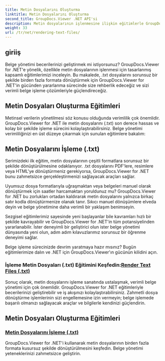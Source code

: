 ```yaml
---
title: Metin Dosyalarını Oluşturma
linktitle: Metin Dosyalarını Oluşturma
second_title: GroupDocs.Viewer .NET API'si
description: Metin dosyalarının işlenmesine ilişkin eğitimlerle GroupDocs.Viewer for .NET'in potansiyelini ortaya çıkarın. Gelişmiş belge yönetimi için .txt dosyalarını çeşitli formatlara dönüştürün.
weight: 33
url: /tr/net/rendering-text-files/
---
```

## giriiş

Belge yönetimi becerilerinizi geliştirmek mi istiyorsunuz? GroupDocs.Viewer for .NET'e yönelik, özellikle metin dosyalarının işlenmesi için tasarlanmış kapsamlı eğitimlerimizi inceleyin. Bu makalede, .txt dosyalarını sorunsuz bir şekilde birden fazla formata dönüştürmek için GroupDocs.Viewer for .NET'in gücünden yararlanma sürecinde size rehberlik edeceğiz ve sizi verimli belge işleme çözümleriyle güçlendireceğiz.

## Metin Dosyaları Oluşturma Eğitimleri

Metinsel verilerin yönetilmesi söz konusu olduğunda verimlilik çok önemlidir. GroupDocs.Viewer for .NET ile metin dosyalarını (.txt) son derece hassas ve kolay bir şekilde işleme sürecini kolaylaştırabilirsiniz. Belge yönetimi verimliliğinizi en üst düzeye çıkarmak için sunulan eğitimlere bakalım:

## Metin Dosyalarını İşleme (.txt)

Serimizdeki ilk eğitim, metin dosyalarının çeşitli formatlara sorunsuz bir şekilde dönüştürülmesine odaklanıyor. .txt dosyalarını PDF'lere, resimlere veya HTML'ye dönüştürmeniz gerekiyorsa, GroupDocs.Viewer for .NET bunu zahmetsizce gerçekleştirmenizi sağlayacak araçları sağlar. 

Uyumsuz dosya formatlarıyla uğraşmaktan veya belgeleri manuel olarak dönüştürmek için saatler harcamaktan yoruldunuz mu? GroupDocs.Viewer for .NET bu zorlukları ortadan kaldırarak metin dosyalarını yalnızca birkaç satır kodla dönüştürmenize olanak tanır. Sıkıcı manuel dönüşümlere elveda deyin ve belge yönetimine daha verimli bir yaklaşım benimseyin.

Sezgisel eğitimlerimiz sayesinde yeni başlayanlar bile kavramları hızlı bir şekilde kavrayabilir ve GroupDocs.Viewer for .NET'in tüm potansiyelinden yararlanabilir. İster deneyimli bir geliştirici olun ister belge yönetimi dünyasında yeni olun, adım adım kılavuzlarımız sorunsuz bir öğrenme deneyimi sağlar.

Belge işleme sürecinizde devrim yaratmaya hazır mısınız? Bugün eğitimlerimize dalın ve .NET için GroupDocs.Viewer'ın gücünün kilidini açın.

###  İşleme Metin Dosyaları (.txt) Eğitimini Keşfedin:[Render Text Files (.txt)](./render-txt/)

Sonuç olarak, metin dosyalarını işleme sanatında ustalaşmak, verimli belge yönetimi için çok önemlidir. GroupDocs.Viewer for .NET eğitimleriyle becerilerinizi geliştirebilir ve iş akışınızı kolaylaştırabilirsiniz. Zahmetli dosya dönüştürme işlemlerinin sizi engellemesine izin vermeyin; belge işlemede başarılı olmanızı sağlayacak araçlar ve bilgilerle kendinizi güçlendirin.
## Metin Dosyaları Oluşturma Eğitimleri
### [Metin Dosyalarını İşleme (.txt)](./render-txt/)
GroupDocs.Viewer for .NET'i kullanarak metin dosyalarının birden fazla formata kusursuz şekilde dönüştürülmesini keşfedin. Belge yönetimi yeteneklerinizi zahmetsizce geliştirin.